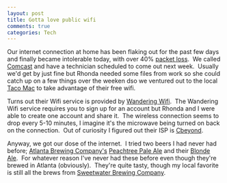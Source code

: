 ```yaml
--- 
layout: post
title: Gotta love public wifi
comments: true
categories: Tech
---
```

Our internet connection at home has been flaking out for the past few days and finally became intolerable today, with over 40% <a href="http://en.wikipedia.org/wiki/Packet_loss">packet loss</a>.  We called <a href="http://en.wikipedia.org/wiki/Comcast">Comcast</a> and have a technician scheduled to come out next week.  Usually we'd get by just fine but Rhonda needed some files from work so she could catch up on a few things over the weeken dso we ventured out to the local <a href="http://www.tacomac.com/">Taco Mac</a> to take advantage of their free wifi.

Turns out their Wifi service is provided by <a href="http://www.wanderingwifi.com/">Wandering Wifi</a>.  The Wandering Wifi service requires you to sign up for an account but Rhonda and I were able to create one account and share it.  The wireless connection seems to drop every 5-10 minutes, I imagine it's the microwave being turned on back on the connection.  Out of curiosity I figured out their ISP is <a href="http://www.cbeyond.net/">Cbeyond</a>.

Anyway, we got our dose of the internet.  I tried two beers I had never had before; <a href="http://en.wikipedia.org/wiki/Atlanta_Brewing_Company">Atlanta Brewing Company's</a> <a href="http://www.atlantabrewing.com/beer_peachtree.html">Peachtree Pale Ale</a> and their <a href="http://www.atlantabrewing.com/beer_blonde.html">Blonde Ale</a>.  For whatever reason I've never had these before even though they're brewed in Atlanta (obviously).  They're quite tasty, though my local favorite is still all the brews from <a href="http://en.wikipedia.org/wiki/Sweetwater_Brewing_Company">Sweetwater Brewing Company</a>.
